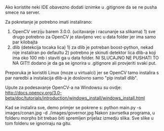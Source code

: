 Ako koristite neki IDE obavezno dodati iznimke u .gitignore da se ne pusha
smece na server.

Za pokretanje je potrebno imati instalirano:
  1) OpenCV verziju barem 3.0.0. (ucitavanje i racunanje sa slikama)
    1) sve drugo potrebno za OpenCV je stavljeno vec u data folder jer ima
        samo par kilobajta
  2) dlib (detekcija tocaka lica)
    1) za dlib je potreban boost-python, nekad nije instaliran po defaultu
    2) potrebno je skinuti detektor lica dlib-a koji ima oko 100 mb
        i staviti ga u data folder. NI SLUCAJNO NE PUSHATI TO NA GIT!!
        dodano je da ga se ignorira u .gitignore ali provjeriti svaki put.	

Preporuka je koristiti Linux (moze u virtualci) jer se OpenCV tamo instalira
s par naredbi a instalacija dlib-a je doslovno samo "pip install dlib".

Upute za podesavanje OpenCV-a na Windowsu su ovdje:
http://docs.opencv.org/3.0-beta/doc/tutorials/introduction/windows_install/windows_install.html

Kad se instalira sve, demo primjer se pokrene s:
python main.py -s images/conan.jpg -d ./images/governor.jpg
Nakon zavrsetka programa, u folderu morphs bit trebao biti spremljen
prijelaz izmedju slika. Sve slike u tom folderu se ignoriraju na gitu.
